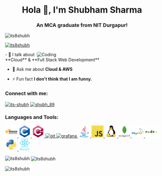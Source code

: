 <h1 align="center">Hola 👋, I'm Shubham Sharma</h1>
<h3 align="center">An MCA graduate from NIT Durgapur!</h3>

<p align="left"> <img src="https://komarev.com/ghpvc/?username=its8shubh&label=Profile%20views&color=0e75b6&style=flat" alt="its8shubh" /> </p>

<p align="left"> <a href="https://github.com/ryo-ma/github-profile-trophy"><img src="https://github-profile-trophy.vercel.app/?username=its8shubh" alt="its8shubh" /></a> </p>
<img align = "right" alt = "Coding" width = "400" src = "https://media.giphy.com/media/13HgwGsXF0aiGY/giphy.gif">
- 🌱 I talk about **Cloud** & **Full Stack Web Development**

- 💬 Ask me about **Cloud & AWS**

- ⚡ Fun fact **I don't think that I am funny.**

<h3 align="left">Connect with me:</h3>
<p align="left">
<a href="https://linkedin.com/in/its-shubh" target="blank"><img align="center" src="https://raw.githubusercontent.com/rahuldkjain/github-profile-readme-generator/master/src/images/icons/Social/linked-in-alt.svg" alt="its-shubh" height="30" width="40" /></a>
<a href="https://www.codechef.com/users/shubh_89" target="blank"><img align="center" src="https://cdn.jsdelivr.net/npm/simple-icons@3.1.0/icons/codechef.svg" alt="shubh_89" height="30" width="40" /></a>
</p>

<h3 align="left">Languages and Tools:</h3>
<p align="left"> <a href="https://aws.amazon.com" target="_blank" rel="noreferrer"> <img src="https://raw.githubusercontent.com/devicons/devicon/master/icons/amazonwebservices/amazonwebservices-original-wordmark.svg" alt="aws" width="40" height="40"/> </a> <a href="https://www.cprogramming.com/" target="_blank" rel="noreferrer"> <img src="https://raw.githubusercontent.com/devicons/devicon/master/icons/c/c-original.svg" alt="c" width="40" height="40"/> </a> <a href="https://www.w3schools.com/cpp/" target="_blank" rel="noreferrer"> <img src="https://raw.githubusercontent.com/devicons/devicon/master/icons/cplusplus/cplusplus-original.svg" alt="cplusplus" width="40" height="40"/> </a> <a href="https://git-scm.com/" target="_blank" rel="noreferrer"> <img src="https://www.vectorlogo.zone/logos/git-scm/git-scm-icon.svg" alt="git" width="40" height="40"/> </a> <a href="https://grafana.com" target="_blank" rel="noreferrer"> <img src="https://www.vectorlogo.zone/logos/grafana/grafana-icon.svg" alt="grafana" width="40" height="40"/> </a> <a href="https://www.java.com" target="_blank" rel="noreferrer"> <img src="https://raw.githubusercontent.com/devicons/devicon/master/icons/java/java-original.svg" alt="java" width="40" height="40"/> </a> <a href="https://developer.mozilla.org/en-US/docs/Web/JavaScript" target="_blank" rel="noreferrer"> <img src="https://raw.githubusercontent.com/devicons/devicon/master/icons/javascript/javascript-original.svg" alt="javascript" width="40" height="40"/> </a> <a href="https://www.linux.org/" target="_blank" rel="noreferrer"> <img src="https://raw.githubusercontent.com/devicons/devicon/master/icons/linux/linux-original.svg" alt="linux" width="40" height="40"/> </a> <a href="https://www.mongodb.com/" target="_blank" rel="noreferrer"> <img src="https://raw.githubusercontent.com/devicons/devicon/master/icons/mongodb/mongodb-original-wordmark.svg" alt="mongodb" width="40" height="40"/> </a> <a href="https://www.mysql.com/" target="_blank" rel="noreferrer"> <img src="https://raw.githubusercontent.com/devicons/devicon/master/icons/mysql/mysql-original-wordmark.svg" alt="mysql" width="40" height="40"/> </a> <a href="https://nodejs.org" target="_blank" rel="noreferrer"> <img src="https://raw.githubusercontent.com/devicons/devicon/master/icons/nodejs/nodejs-original-wordmark.svg" alt="nodejs" width="40" height="40"/> </a> <a href="https://www.python.org" target="_blank" rel="noreferrer"> <img src="https://raw.githubusercontent.com/devicons/devicon/master/icons/python/python-original.svg" alt="python" width="40" height="40"/> </a> <a href="https://reactjs.org/" target="_blank" rel="noreferrer"> <img src="https://raw.githubusercontent.com/devicons/devicon/master/icons/react/react-original-wordmark.svg" alt="react" width="40" height="40"/> </a> </p>

<p><img align="left" src="https://github-readme-stats.vercel.app/api/top-langs?username=its8shubh&show_icons=true&locale=en&layout=compact" alt="its8shubh" /></p>

<p>&nbsp;<img align="center" src="https://github-readme-stats.vercel.app/api?username=its8shubh&show_icons=true&locale=en" alt="its8shubh" /></p>

<p><img align="center" src="https://github-readme-streak-stats.herokuapp.com/?user=its8shubh&" alt="its8shubh" /></p>
